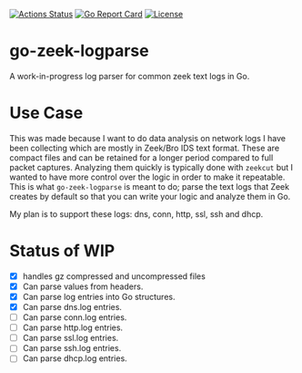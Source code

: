 [![Actions Status](https://github.com/jakubd/go-zeek-logparse/workflows/Test/badge.svg)](https://github.com/jakubd/go-zeek-logparse/actions)
[![Go Report Card](https://goreportcard.com/badge/github.com/jakubd/go-zeek-logparse)](https://goreportcard.com/report/github.com/jakubd/go-zeek-logparse)
[![License](https://img.shields.io/badge/License-BSD%203--Clause-blue.svg)](https://opensource.org/licenses/BSD-3-Clause)

# go-zeek-logparse

A work-in-progress log parser for common zeek text logs in Go.

# Use Case

This was made because I want to do data analysis on network logs I have been collecting 
which are mostly in Zeek/Bro IDS text format.  These are compact files and can be retained 
for a longer period  compared to full packet captures.  Analyzing them quickly is typically
done with `zeekcut` but I wanted to have more control over the logic in order to make it 
repeatable.  This is what `go-zeek-logparse` is meant to do; parse the text logs that Zeek 
creates by default so that you can write your logic and analyze them in Go.

My plan is to support these logs: dns, conn, http, ssl, ssh and dhcp. 

# Status of WIP

* [X] handles gz compressed and uncompressed files
* [X] Can parse values from headers.
* [X] Can parse log entries into Go structures.
* [x] Can parse dns.log entries.
* [ ] Can parse conn.log entries.
* [ ] Can parse http.log entries.
* [ ] Can parse ssl.log entries.
* [ ] Can parse ssh.log entries.
* [ ] Can parse dhcp.log entries. 
